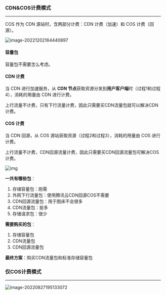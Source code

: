 ### CDN&COS计费模式

---

COS 作为 CDN 源站时，含两部分计费：CDN 计费（加速）和 COS 计费（回源）。

![image-20221202164440897](https://cdn.jsdelivr.net/gh/sxfinn/CDN/img/202212021644006.png)

#### 容量包

容量包不需要怎么考虑。



#### CDN 计费

当 CDN 进行加速服务，从 **CDN 节点**获取资源分发到**用户客户端**时（过程1和过程4），消耗的用量由 CDN 进行计费。



上行流量不计费，只有下行流量计费，因此只需要买CDN流量包就可以解决CDN计费。

#### COS 计费

当 CDN 回源，从 COS 源站获取资源（过程2和过程3），消耗的用量由 COS 进行计费。



上行流量不计费，CDN回源流量计费，因此只需要买CDN回源流量包可解决COS计费。

![img](https://cdn.jsdelivr.net/gh/sxfinn/CDN/img/202212021644944.png)

**一共有哪些包**：

1. 存储容量包：刚需
2. 外网下行流量包：使用腾讯云CDN回源COS不需要
3. CDN回源流量包：用于图床不会很多
4. CDN流量包：挺多
5. 存储请求包：很少



**需要购买的包**：

1. 存储容量包
2. CDN流量包
3. CDN回源流量包



**最终方案**：购买CDN流量包和标准存储容量包







### 仅COS计费模式

---

![image-20220827195133072](https://cdn.jsdelivr.net/gh/sxfinn/CDN/img/202212021645202.png)